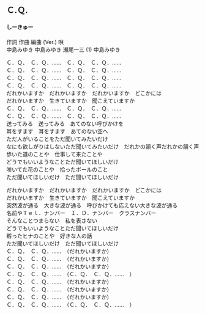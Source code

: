 ## Ｃ.Ｑ.
#### しーきゅー


作詞  作曲  編曲 (Ver.)   唄   
中島みゆき   中島みゆき   瀬尾一三 (1)  中島みゆき   
   
   
   
Ｃ．Ｑ．　Ｃ．Ｑ．……　Ｃ．Ｑ．　Ｃ．Ｑ．……   
Ｃ．Ｑ．　Ｃ．Ｑ．……　Ｃ．Ｑ．　Ｃ．Ｑ．……   
Ｃ．Ｑ．　Ｃ．Ｑ．……　Ｃ．Ｑ．　Ｃ．Ｑ．……   
Ｃ．Ｑ．　Ｃ．Ｑ．……　Ｃ．Ｑ．　Ｃ．Ｑ．……   
だれかいますか　だれかいますか　だれかいますか　どこかには   
だれかいますか　生きていますか　聞こえていますか   
Ｃ．Ｑ．　Ｃ．Ｑ．……　Ｃ．Ｑ．　Ｃ．Ｑ．……   
Ｃ．Ｑ．　Ｃ．Ｑ．……　Ｃ．Ｑ．　Ｃ．Ｑ．……   
送ってみる　送ってみる　あてのない呼びかけを   
耳をすます　耳をすます　あてのない空へ   
ただ人がいることをただ聞いてみたいだけ   
なにも欲しがりはしないただ聞いてみたいだけ　だれかの頷く声だれかの頷く声   
歩いた道のことや　仕事して来たことや   
どうでもいいようなことただ聞いてほしいだけ   
咲いてた花のことや　拾ったボールのこと   
ただ聞いてほしいだけ　ただ聞いてほしいだけ   
   
だれかいますか　だれかいますか　だれかいますか　どこかには   
だれかいますか　生きていますか　聞こえていますか   
突然波が通る　大きな波が通る　呼びかけても応えない大きな波が通る   
名前やＴｅｌ．ナンバー　Ｉ．Ｄ．ナンバー　クラスナンバー   
そんなことつまらない　私を表さない   
どうでもいいようなことただ聞いてほしいだけ   
孵ったヒナのことや　好きな人の話   
ただ聞いてほしいだけ　ただ聞いてほしいだけ   
Ｃ．Ｑ．　Ｃ．Ｑ．……　（だれかいますか）   
Ｃ．Ｑ．　Ｃ．Ｑ．……　（だれかいますか）   
Ｃ．Ｑ．　Ｃ．Ｑ．……　（だれかいますか）   
Ｃ．Ｑ．　Ｃ．Ｑ．……　（Ｃ．Ｑ．　Ｃ．Ｑ．……　）   
Ｃ．Ｑ．　Ｃ．Ｑ．……　（だれかいますか）   
Ｃ．Ｑ．　Ｃ．Ｑ．……　（だれかいますか）   
Ｃ．Ｑ．　Ｃ．Ｑ．……　（だれかいますか）   
Ｃ．Ｑ．　Ｃ．Ｑ．……　（Ｃ．Ｑ．　Ｃ．Ｑ．……　）   